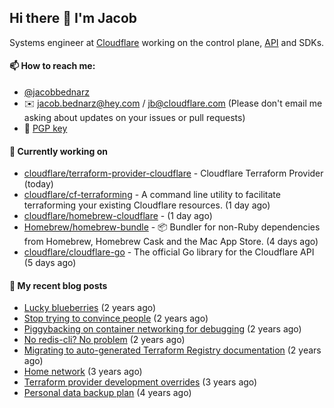 ## Hi there 👋 I'm Jacob

Systems engineer at [Cloudflare](https://cloudflare.com) working on the control plane, [API](https://api.cloudflare.com) and SDKs.

#### 📫 How to reach me:

- [@jacobbednarz](https://twitter.com/jacobbednarz)
- ✉️ jacob.bednarz@hey.com / jb@cloudflare.com (Please don't email me asking about updates on your issues or pull requests)
- 🔐 [PGP key](https://keybase.io/jacobbednarz/pgp_keys.asc)

#### 👷 Currently working on


- [cloudflare/terraform-provider-cloudflare](https://github.com/cloudflare/terraform-provider-cloudflare) - Cloudflare Terraform Provider (today)
- [cloudflare/cf-terraforming](https://github.com/cloudflare/cf-terraforming) - A command line utility to facilitate terraforming your existing Cloudflare resources. (1 day ago)
- [cloudflare/homebrew-cloudflare](https://github.com/cloudflare/homebrew-cloudflare) -  (1 day ago)
- [Homebrew/homebrew-bundle](https://github.com/Homebrew/homebrew-bundle) - 📦 Bundler for non-Ruby dependencies from Homebrew, Homebrew Cask and the Mac App Store. (4 days ago)
- [cloudflare/cloudflare-go](https://github.com/cloudflare/cloudflare-go) - The official Go library for the Cloudflare API (5 days ago)

#### 📜 My recent blog posts


- [Lucky blueberries](https://jacobbednarz.com/lucky-blueberries) (2 years ago)
- [Stop trying to convince people](https://jacobbednarz.com/stop-trying-to-convince-people) (2 years ago)
- [Piggybacking on container networking for debugging](https://jacobbednarz.com/piggybacking-on-container-networking-for-debugging) (2 years ago)
- [No redis-cli? No problem](https://jacobbednarz.com/no-redis-cli-no-problem) (2 years ago)
- [Migrating to auto-generated Terraform Registry documentation](https://jacobbednarz.com/migrating-to-auto-generated-terraform-registry-documentation) (2 years ago)
- [Home network](https://jacobbednarz.com/home-network-and-lab) (3 years ago)
- [Terraform provider development overrides](https://jacobbednarz.com/terraform-provider-development-overrides) (3 years ago)
- [Personal data backup plan](https://jacobbednarz.com/personal-data-backup-plan) (4 years ago)
